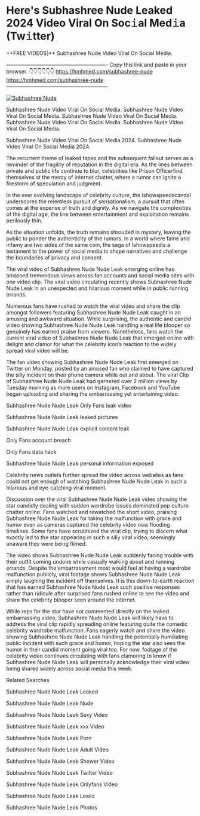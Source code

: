 # Here's Subhashree Nude Leaked 2024 Video Viral On Soc𝚒al Med𝚒a (Tw𝚒tter)

++FREE VIDEOS]** Subhashree Nude Video Viral On Social Media.

———————————————————-
Copy this link and paste in your browser.
👇👇👇👇👇👇
https://hmhmed.com/subhashree-nude
https://hmhmed.com/subhashree-nude
———————————————————-

[![Subhashree Nude](https://i.imgur.com/dJHk4Zq.gif)](https://hmhmed.com/subhashree-nude)

Subhashree Nude Video Viral On Social Media. Subhashree Nude Video Viral On Social Media. Subhashree Nude Video Viral On Social Media. Subhashree Nude Video Viral On Social Media. Subhashree Nude Video Viral On Social Media.

Subhashree Nude Video Viral On Social Media 2024. Subhashree Nude Video Viral On Social Media 2024.

The recurrent theme of leaked tapes and the subsequent fallout serves as a reminder of the fragility of reputation in the digital era. As the lines between private and public life continue to blur, celebrities like Prison Officerfind themselves at the mercy of internet chatter, where a rumor can ignite a firestorm of speculation and judgment.

In the ever evolving landscape of celebrity culture, the Ishowspeedscandal underscores the relentless pursuit of sensationalism, a pursuit that often comes at the expense of truth and dignity. As we navigate the complexities of the digital age, the line between entertainment and exploitation remains perilously thin.

As the situation unfolds, the truth remains shrouded in mystery, leaving the public to ponder the authenticity of the rumors. In a world where fame and infamy are two sides of the same coin, the saga of Ishowspeedis a testament to the power of social media to shape narratives and challenge the boundaries of privacy and consent.

The viral video of Subhashree Nude Nude Leak emerging online has amassed tremendous views across fan accounts and social media sites with one video clip. The viral video circulating recently shows Subhashree Nude Nude Leak in an unexpected and hilarious moment while in public running errands.

Numerous fans have rushed to watch the viral video and share the clip amongst followers featuring Subhashree Nude Nude Leak caught in an amusing and awkward situation. While surprising, the authentic and candid video showing Subhashree Nude Nude Leak handling a real life blooper so genuinely has earned praise from viewers. Nonetheless, fans watch the current viral video of Subhashree Nude Nude Leak that emerged online with delight and clamor for what the celebrity icon’s reaction to the widely spread viral video will be.

The fan video showing Subhashree Nude Nude Leak first emerged on Twitter on Monday, posted by an amused fan who claimed to have captured the silly incident on their phone camera while out and about. The viral Clip of Subhashree Nude Nude Leak had garnered over 2 million views by Tuesday morning as more users on Instagram, Facebook and YouTube began uploading and sharing the embarrassing yet entertaining video.

Subhashree Nude Nude Leak Only Fans leak video

Subhashree Nude Nude Leak leaked pictures

Subhashree Nude Nude Leak explicit content leak

Only Fans account breach

Only Fans data hack

Subhashree Nude Nude Leak personal information exposed

Celebrity news outlets further spread the video across websites as fans could not get enough of watching Subhashree Nude Nude Leak in such a hilarious and eye-catching viral moment.

Discussion over the viral Subhashree Nude Nude Leak video showing the star candidly dealing with sudden wardrobe issues dominated pop culture chatter online. Fans watched and rewatched the short video, praising Subhashree Nude Nude Leak for taking the malfunction with grace and humor even as cameras captured the celebrity video now flooding timelines. Some fans have scrutinized the viral clip, trying to discern what exactly led to the star appearing in such a silly viral video, seemingly unaware they were being filmed.

The video shows Subhashree Nude Nude Leak suddenly facing trouble with their outfit coming undone while casually walking about and running errands. Despite the embarrassment most would feel at having a wardrobe malfunction publicly, viral footage shows Subhashree Nude Nude Leak simply laughing the incident off themselves. It is this down-to-earth reaction that has earned Subhashree Nude Nude Leak such positive responses rather than ridicule after surprised fans rushed online to see the video and share the celebrity blooper seen around the internet.

While reps for the star have not commented directly on the leaked embarrassing video, Subhashree Nude Nude Leak will likely have to address the viral clip rapidly spreading online featuring quite the comedic celebrity wardrobe malfunction. Fans eagerly watch and share the video showing Subhashree Nude Nude Leak handling the potentially humiliating public incident with such grace and humor, hoping the star also sees the humor in their candid moment going viral too. For now, footage of the celebrity video continues circulating with fans clamoring to know if Subhashree Nude Nude Leak will personally acknowledge their viral video being shared widely across social media this week.

Related Searches

Subhashree Nude Nude Leak Leaked

Subhashree Nude Nude Leak Nude

Subhashree Nude Nude Leak Sexy Video

Subhashree Nude Nude Leak xxx Video

Subhashree Nude Nude Leak Porn

Subhashree Nude Nude Leak Adult Video

Subhashree Nude Nude Leak Shower Video

Subhashree Nude Nude Leak Twitter Video

Subhashree Nude Nude Leak Onlyfans Video

Subhashree Nude Nude Leak Leaks

Subhashree Nude Nude Leak Photos